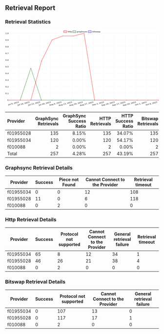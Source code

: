 ## Retrieval Report
### Retrieval Statistics
<img src="https://raw.githubusercontent.com/data-preservation-programs/filplus-checker-assets/main/filecoin-project/filecoin-plus-large-datasets/issues/1737/1697373554736.png"/>

| Provider  | GraphSync Retrievals | GraphSync Success Ratio | HTTP Retrievals | HTTP Success Ratio | Bitswap Retrievals | Bitswap Success Ratio |
| :-------- | -------------------: | ----------------------: | --------------: | -----------------: | -----------------: | --------------------: |
| f01955028 |                  135 |                   8.15% |             135 |             34.07% |                135 |                 0.00% |
| f01955034 |                  120 |                   0.00% |             120 |             54.17% |                120 |                 0.00% |
| f010088   |                    2 |                   0.00% |               2 |              0.00% |                  2 |                 0.00% |
| Total     |                  257 |                   4.28% |             257 |             43.19% |                257 |                 0.00% |

### Graphsync Retrieval Details
| Provider  | Success | Piece not Found | Cannot Connect to the Provider | Retrieval timeout |
| --------- | ------- | --------------- | ------------------------------ | ----------------- |
| f01955034 | 0       | 0               | 12                             | 108               |
| f01955028 | 11      | 0               | 6                              | 118               |
| f010088   | 0       | 2               | 0                              | 0                 |

### Http Retrieval Details
| Provider  | Success | Protocol not supported | Cannot Connect to the Provider | General retrieval failure | Retrieval timeout |
| --------- | ------- | ---------------------- | ------------------------------ | ------------------------- | ----------------- |
| f01955034 | 65      | 8                      | 12                             | 34                        | 1                 |
| f01955028 | 46      | 26                     | 21                             | 38                        | 4                 |
| f010088   | 0       | 2                      | 0                              | 0                         | 0                 |

### Bitswap Retrieval Details
| Provider  | Success | Protocol not supported | Cannot Connect to the Provider | General retrieval failure |
| --------- | ------- | ---------------------- | ------------------------------ | ------------------------- |
| f01955034 | 0       | 107                    | 13                             | 0                         |
| f01955028 | 0       | 117                    | 17                             | 1                         |
| f010088   | 0       | 2                      | 0                              | 0                         |
